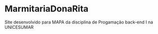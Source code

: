 # MarmitariaDonaRita
Site desenvolvido para MAPA da disciplina de Progamação back-end I na UNICESUMAR
